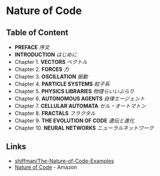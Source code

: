 # Nature of Code
## Table of Content

- __PREFACE__ _序文_  
- __INTRODUCTION__ _はじめに_  
- Chapter 1. __VECTORS__ _ベクトル_
- Chapter 2. __FORCES__ _力_
- Chapter 3. __OSCILLATION__ _振動_
- Chapter 4. __PARTICLE SYSTEMS__ _粒子系_
- Chapter 5. __PHYSICS LIBRARIES__ _物理らいいぶらり_
- Chapter 6. __AUTONOMOUS AGENTS__ _自律エージェント_
- Chapter 7. __CELLULAR AUTOMATA__ _セル・オートマトン_
- Chapter 8. __FRACTALS__ _フラクタル_
- Chapter 9. __THE EVOLUTION OF CODE__ _遺伝と進化_
- Chapter 10. __NEURAL NETWORKS__ _ニューラルネットワーク_

## Links
- [shiffman/The-Nature-of-Code-Examples](https://github.com/shiffman/The-Nature-of-Code-Examples)
- [Nature of Code](https://www.amazon.co.jp/dp/4862462456) - Amazon
